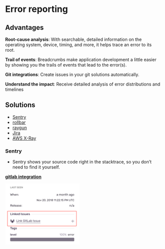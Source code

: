# Error reporting

## Advantages

**Root-cause analysis**: 
With searchable, detailed information on the operating system, device, timing, and more, it helps trace an error to its root.

**Trail of events**: 
Breadcrumbs make application development a little easier by showing you the trails of events that lead to the error(s).

**Git integrations**: 
Create issues in your git solutions automatically.

**Understand the impact**: 
Receive detailed analysis of error distributions and timelines

## Solutions
* [Sentry](https://sentry.io/welcome/)
* [rollbar](https://rollbar.com)
* [raygun](https://raygun.com/)
* [Jira](https://www.atlassian.com/software/jira)
* [AWS X-Ray](https://aws.amazon.com/xray/)


### Sentry
* Sentry shows your source code right in the stacktrace, so you don’t need to find it yourself.


**[gitlab integration](https://sentry.io/integrations/gitlab/)**

<img src="sentry-gitlab-link.png" alt="gitlab integration"
     style="float: left; margin-right: 10px; width: 240px;" />
